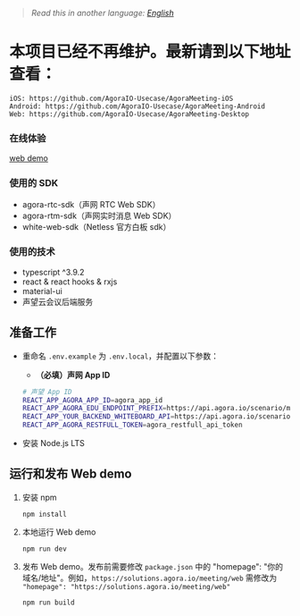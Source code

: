 > *Read this in another language: [English](./README.md)*

# 本项目已经不再维护。最新请到以下地址查看：
```
iOS: https://github.com/AgoraIO-Usecase/AgoraMeeting-iOS
Android: https://github.com/AgoraIO-Usecase/AgoraMeeting-Android
Web: https://github.com/AgoraIO-Usecase/AgoraMeeting-Desktop
```

### 在线体验

[web demo](https://solutions.agora.io/meeting/web/)

### 使用的 SDK

- agora-rtc-sdk（声网 RTC Web SDK）
- agora-rtm-sdk（声网实时消息 Web SDK）
- white-web-sdk（Netless 官方白板 sdk）

### 使用的技术
- typescript ^3.9.2
- react & react hooks & rxjs
- material-ui
- 声望云会议后端服务

## 准备工作

- 重命名 `.env.example` 为 `.env.local`，并配置以下参数：
   - **（必填）声网 App ID**
   ```bash
  # 声望 App ID
   REACT_APP_AGORA_APP_ID=agora_app_id
   REACT_APP_AGORA_EDU_ENDPOINT_PREFIX=https://api.agora.io/scenario/meeting
   REACT_APP_YOUR_BACKEND_WHITEBOARD_API=https://api.agora.io/scenario/meeting/apps/%app_id%/v1/room/%room_id%/board
   REACT_APP_AGORA_RESTFULL_TOKEN=agora_restfull_api_token
   ```  

- 安装 Node.js LTS

## 运行和发布 Web demo

1. 安装 npm

   ```
   npm install
   ```

2. 本地运行 Web demo

   ```
   npm run dev
   ```
3. 发布 Web demo。发布前需要修改 `package.json` 中的 "homepage": "你的域名/地址"。例如，`https://solutions.agora.io/meeting/web` 需修改为 `"homepage": "https://solutions.agora.io/meeting/web"` 

   ```
   npm run build
   ```  

